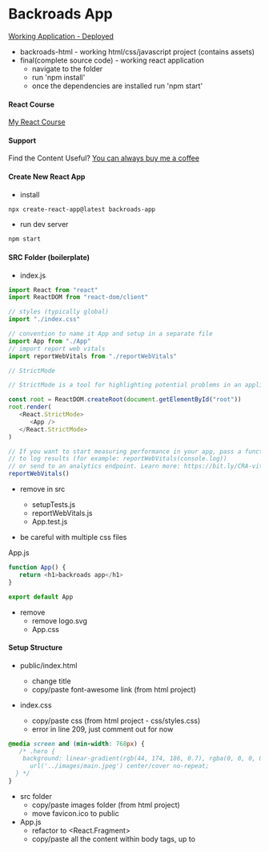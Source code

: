 # Backroads App

[Working Application - Deployed](https://backroads-app.netlify.app/)

-  backroads-html - working html/css/javascript project (contains assets)
-  final(complete source code) - working react application
   -  navigate to the folder
   -  run 'npm install'
   -  once the dependencies are installed run 'npm start'

#### React Course

[My React Course](https://www.udemy.com/course/react-tutorial-and-projects-course/?referralCode=FEE6A921AF07E2563CEF)

#### Support

Find the Content Useful? [You can always buy me a coffee](https://www.buymeacoffee.com/johnsmilga)

#### Create New React App

-  install

```sh
npx create-react-app@latest backroads-app
```

-  run dev server

```sh
npm start
```

#### SRC Folder (boilerplate)

-  index.js

```js
import React from "react"
import ReactDOM from "react-dom/client"

// styles (typically global)
import "./index.css"

// convention to name it App and setup in a separate file
import App from "./App"
// import report web vitals
import reportWebVitals from "./reportWebVitals"

// StrictMode

// StrictMode is a tool for highlighting potential problems in an application.Activates additional checks and warnings for its descendants.Runs only in Development, does not impact the production build. RENDERS TWICE !!! Possible to remove.

const root = ReactDOM.createRoot(document.getElementById("root"))
root.render(
   <React.StrictMode>
      <App />
   </React.StrictMode>
)

// If you want to start measuring performance in your app, pass a function
// to log results (for example: reportWebVitals(console.log))
// or send to an analytics endpoint. Learn more: https://bit.ly/CRA-vitals
reportWebVitals()
```

-  remove in src

   -  setupTests.js
   -  reportWebVitals.js
   -  App.test.js

-  be careful with multiple css files

App.js

```js
function App() {
   return <h1>backroads app</h1>
}

export default App
```

-  remove
   -  remove logo.svg
   -  App.css

#### Setup Structure

-  public/index.html

   -  change title
   -  copy/paste font-awesome link (from html project)

-  index.css

   -  copy/paste css (from html project - css/styles.css)
   -  error in line 209, just comment out for now

```css
@media screen and (min-width: 768px) {
   /* .hero {
    background: linear-gradient(rgb(44, 174, 186, 0.7), rgba(0, 0, 0, 0.7)),
      url('../images/main.jpeg') center/cover no-repeat;
  } */
}
```

-  src folder
   -  copy/paste images folder (from html project)
   -  move favicon.ico to public
-  App.js
   -  refactor to <React.Fragment>
   -  copy/paste all the content within body tags, up to <script> (index.html)
   -  select all "class" instances and refactor to "className" (CMD + D)
   -  fix the comment bug (remove or comment out)
   -  don't worry about - Using target="\_blank" without rel="noreferrer" warning,
      will fix it later
   -  move README.md from final to current project

#### Setup Components

-  in src create components folder
-  in the components create following files
   -  Navbar.js
   -  Hero.js
   -  About.js
   -  Services.js
   -  Tours.j
   -  Footer.js
-  setup components with default export (snippet - rafce)
-  carefully move the code from App.js into components (files)
   -  hint - look for navbar, footer and section tags
-  App.js should be empty
-  import and render all components in App.js (try auto imports)
-  result is going to be the same, it's just easier to manage the code
-  again, it's just my preference to split up code in such way.
   You can split it up in any way that makes the most sense to you.

#### Navbar

-  first let's fix the image (logo)
   -  setup import from images and update source

```js
// import
import logo from "../images/logo.svg"

// JSX
;<img src={logo} className="nav-logo" alt="backroads" />
```

#### Smooth Scroll

-  html/css feature

```html
<!-- link -->
<a href="#services"> services </a>
<!-- element -->
<section id="services"></section>
```

```css
html {
   scroll-behavior: smooth;
}
.section {
   /* navbar height */
   scroll-margin-top: 4rem;
}
```

#### Page Links

-  refactor repeating code

```js
<li>
   <a href="#home" className="nav-link">
      home
   </a>
</li>
```

-  figure out which data is repeating hint (href, text )
-  in src create data.js and setup a structure
   -  (hint - [{property:value},{property:value}])
-  export/import iterate over the list,return elements and inject data

```js
export const pageLinks = [
   { id: 1, href: "#home", text: "home" },
   { id: 2, href: "#about", text: "about" },
   { id: 3, href: "#services", text: "services" },
   { id: 4, href: "#tours", text: "tours" },
]
```

```js
import { pageLinks } from "../data"

{
   pageLinks.map((link) => {
      return (
         <li key={link.id}>
            <a href={link.href} className="nav-link">
               {link.text}
            </a>
         </li>
      )
   })
}
```

#### Nav Icons (social-links)

-  repeat the same steps (as with page links)
-  add rel='noreferrer'

```js
{
   socialLinks.map((link) => {
      const { id, href, icon } = link
      return (
         <li key={id}>
            <a
               href={href}
               target="_blank"
               rel="noreferrer"
               className="nav-icon"
            >
               <i className={icon}></i>
            </a>
         </li>
      )
   })
}
```

#### Hero

-  change title or text (optional)
-  fix the image (path in css)

#### About

-  fix the image (hint - just like with logo in the navbar)

#### Section Title

-  in components create Title.js
-  get the structure from one of the sections
-  setup two props
-  replace in About, Services, Tours

```js
const Title = ({ title, subTitle }) => {
   return (
      <div className="section-title">
         <h2>
            {title} <span>{subTitle}</span>
         </h2>
      </div>
   )
}
export default Title
```

About.js

```js
// import
import Title from "./Title"

// display
;<Title title="about" subTitle="us" />
```

#### Services

-  refactor repeating code (hint - just like with page and social links)
   -  setup data, export/import, iterate

data.js

```js
export const services = [
   {
      id: 1,
      icon: "fas fa-wallet fa-fw",
      title: "saving money",
      text: "Lorem ipsum dolor sit amet consectetur adipisicing elit.Asperiores, officia",
   },
   // rest of the objects
]
```

Services.js

```js
import Title from "./Title"
import { services } from "../data"
const Services = () => {
   return (
      <section className="section services" id="services">
         <Title title="our" subTitle="services" />

         <div className="section-center services-center">
            {services.map((service) => {
               const { id, icon, title, text } = service
               return (
                  <article className="service" key={id}>
                     <span className="service-icon">
                        <i className={icon}></i>
                     </span>
                     <div className="service-info">
                        <h4 className="service-title">{title}</h4>
                        <p className="service-text">{text}</p>
                     </div>
                  </article>
               )
            })}
         </div>
      </section>
   )
}
export default Services
```

#### Tours

-  refactor repeating code

#### Footer

-  refactor repeating code
-  re-use page and social links
-  in the <span id="date">provide current year (hint - {})

#### Alternative Approach (optional)

-  in components create PageLinks.js
-  import pageLinks
-  return the entire list and replace current setup in Navbar, Footer
-  "gotcha"
   -  the more "moving parts" you will have the harder it's going to be to manage
   -  my personal preference, if possible just use data

#### Challenge (optional)

-  create more components (essentially, split up the code more)
-  find all map methods and move elements to separate components
-  By the end of the video you should have four additional components
   -  Tour.js
   -  Service.js
   -  SocialLink.js
   -  PageLink.js

#### Continuous Deployment

-  fix warnings (About Section)

-  netlify account
-  github account
-  basic git commands :

   -  remove existing git repo
      -  Mac : rm -rf .git
      -  Windows : rmdir -Force -Recurse .git
      -  Windows : rd /s /q .git
         Windows commands were shared by students and I have not personally tested them.
   -  setup new repo
      -  git init
         create an empty git repository
      -  git add
         adds new or changed files in your working directory
         to the Git staging area
      -  git add .
         adds entire project
         apart from files/directories specified in .gitignore
      -  git commit -m "first commit"
         A shortcut command that immediately creates a commit
         with a passed commit message.
      -  push to github
         git remote add origin git@github.com:your-profile/repo-name.git
         git branch -M main
         git push -u origin main

#### Benefits

-  don't need to keep project locally
-  automatic builds

#### Warnings "Gotcha"

-  Netlify treats warnings as errors

package.json

```json
"scripts": {
    "start": "react-scripts start",
    "build": "CI= react-scripts build",
    "local-build": "react-scripts build",
    "test": "react-scripts test",
    "eject": "react-scripts eject"
  },
```
